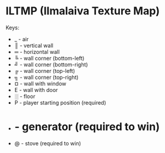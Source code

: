 # ILTMP (Ilmalaiva Texture Map)
Keys:
- _ - air
- ║ - vertical wall
- ═ - horizontal wall
- ╚ - wall corner (bottom-left)
- ╝ - wall corner (bottom-right)
- ╔ - wall corner (top-left)
- ╗ - wall corner (top-right)
- ¤ - wall with window
- E - wall with door
- ░ - floor
- P - player starting position (required)
- # - generator (required to win)
- @ - stove (required to win)
